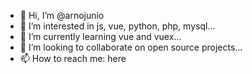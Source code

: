 - 👋 Hi, I’m @arnojunio
- 👀 I’m interested in js, vue, python, php, mysql...
- 🌱 I’m currently learning vue and vuex...
- 💞️ I’m looking to collaborate on open source projects...
- 📫 How to reach me: here

<!---
arnojunio/arnojunio is a ✨ special ✨ repository because its `README.md` (this file) appears on your GitHub profile.
You can click the Preview link to take a look at your changes.
--->